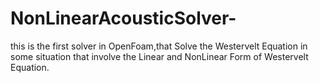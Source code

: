 # NonLinearAcousticSolver-
this is the first solver in OpenFoam,that Solve the Westervelt Equation in some situation that involve the Linear and NonLinear Form of Westervelt Equation. 
